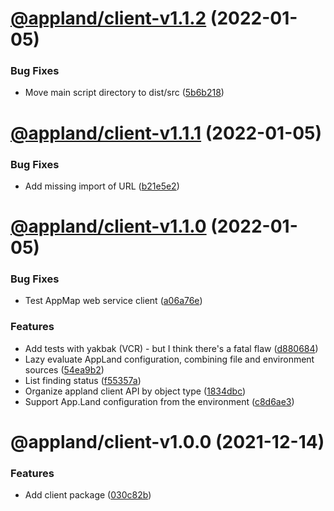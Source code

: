 # [@appland/client-v1.1.2](https://github.com/applandinc/appmap-js/compare/@appland/client-v1.1.1...@appland/client-v1.1.2) (2022-01-05)


### Bug Fixes

* Move main script directory to dist/src ([5b6b218](https://github.com/applandinc/appmap-js/commit/5b6b21855a65e332af66b824d48787a4fe715df0))

# [@appland/client-v1.1.1](https://github.com/applandinc/appmap-js/compare/@appland/client-v1.1.0...@appland/client-v1.1.1) (2022-01-05)


### Bug Fixes

* Add missing import of URL ([b21e5e2](https://github.com/applandinc/appmap-js/commit/b21e5e280977db5ca7ae585696564669443e120e))

# [@appland/client-v1.1.0](https://github.com/applandinc/appmap-js/compare/@appland/client-v1.0.0...@appland/client-v1.1.0) (2022-01-05)


### Bug Fixes

* Test AppMap web service client ([a06a76e](https://github.com/applandinc/appmap-js/commit/a06a76ec4cc9bba84a3f5f5c2201438b443811a3))


### Features

* Add tests with yakbak (VCR) - but I think there's a fatal flaw ([d880684](https://github.com/applandinc/appmap-js/commit/d88068413160d98bf50ad433ec4f86b990806487))
* Lazy evaluate AppLand configuration, combining file and environment sources ([54ea9b2](https://github.com/applandinc/appmap-js/commit/54ea9b28ba2bf8c6ef30720fdf864a3fa7463f2f))
* List finding status ([f55357a](https://github.com/applandinc/appmap-js/commit/f55357a70f1b45e4443c171568c2a65fd77cd9c3))
* Organize appland client API by object type ([1834dbc](https://github.com/applandinc/appmap-js/commit/1834dbc0c4743400a71f7fb6a76890dc209b677f))
* Support App.Land configuration from the environment ([c8d6ae3](https://github.com/applandinc/appmap-js/commit/c8d6ae3c009f14eb7a354416629e1bc4727f266d))

# @appland/client-v1.0.0 (2021-12-14)


### Features

* Add client package ([030c82b](https://github.com/applandinc/appmap-js/commit/030c82b2b8aca22dc7c320a4e6ac430e5674fa3c))
